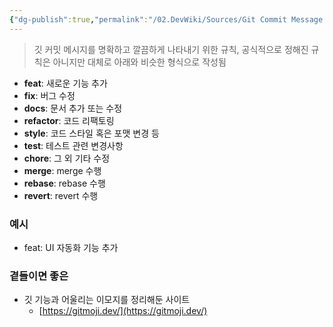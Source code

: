```yaml
---
{"dg-publish":true,"permalink":"/02.DevWiki/Sources/Git Commit Message 깃 커밋 메시지 규칙/","noteIcon":"","created":"2025-05-23T01:19:44.000+09:00","updated":"2025-07-19T22:58:36.000+09:00"}
---
```


> 깃 커밋 메시지를 명확하고 깔끔하게 나타내기 위한 규칙, 공식적으로 정해진 규칙은 아니지만 대체로 아래와 비슷한 형식으로 작성됨

- **feat**: 새로운 기능 추가
- **fix**: 버그 수정
- **docs**: 문서 추가 또는 수정
- **refactor**: 코드 리팩토링
- **style**: 코드 스타일 혹은 포맷 변경 등
- **test**: 테스트 관련 변경사항
- **chore**: 그 외 기타 수정
- **merge**: merge 수행
- **rebase**: rebase 수행
- **revert**: revert 수행

### 예시

- feat: UI 자동화 기능 추가

### 곁들이면 좋은

- 깃 기능과 어울리는 이모지를 정리해둔 사이트
	* [https://gitmoji.dev/](https://gitmoji.dev/)